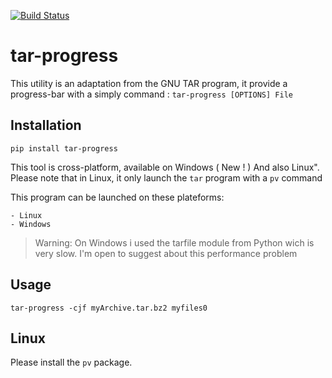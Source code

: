 [![Build Status](https://travis-ci.com/henri9813/tar-progress.svg?branch=master)](https://travis-ci.com/henri9813/tar-progress)
# tar-progress

This utility is an adaptation from the GNU TAR program, it provide a progress-bar with a simply command : 
`tar-progress [OPTIONS] File`

## Installation

`pip install tar-progress`

This tool is cross-platform, available on Windows ( New ! ) And also Linux". Please note that in Linux, it only launch the `tar` program with a `pv` command

This program can be launched on these plateforms:

    - Linux
    - Windows
    
>Warning: On Windows i used the tarfile module from Python wich is very slow. I'm open to suggest about this performance problem
 
## Usage

`tar-progress -cjf myArchive.tar.bz2 myfiles0`

## Linux

Please install the `pv` package.
